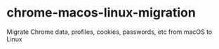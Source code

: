 # chrome-macos-linux-migration
Migrate Chrome data, profiles, cookies, passwords, etc from macOS to Linux
